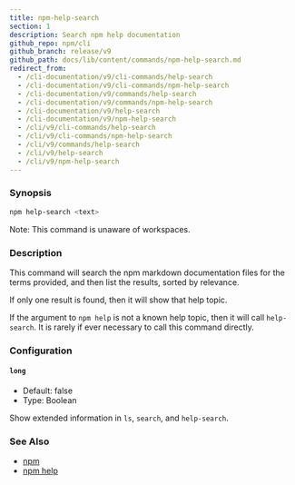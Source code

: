 ```yaml
---
title: npm-help-search
section: 1
description: Search npm help documentation
github_repo: npm/cli
github_branch: release/v9
github_path: docs/lib/content/commands/npm-help-search.md
redirect_from:
  - /cli-documentation/v9/cli-commands/help-search
  - /cli-documentation/v9/cli-commands/npm-help-search
  - /cli-documentation/v9/commands/help-search
  - /cli-documentation/v9/commands/npm-help-search
  - /cli-documentation/v9/help-search
  - /cli-documentation/v9/npm-help-search
  - /cli/v9/cli-commands/help-search
  - /cli/v9/cli-commands/npm-help-search
  - /cli/v9/commands/help-search
  - /cli/v9/help-search
  - /cli/v9/npm-help-search
---
```


### Synopsis

```bash
npm help-search <text>
```

Note: This command is unaware of workspaces.

### Description

This command will search the npm markdown documentation files for the terms
provided, and then list the results, sorted by relevance.

If only one result is found, then it will show that help topic.

If the argument to `npm help` is not a known help topic, then it will call
`help-search`.  It is rarely if ever necessary to call this command
directly.

### Configuration

#### `long`

* Default: false
* Type: Boolean

Show extended information in `ls`, `search`, and `help-search`.



### See Also

* [npm](/cli/v9/commands/npm)
* [npm help](/cli/v9/commands/npm-help)
